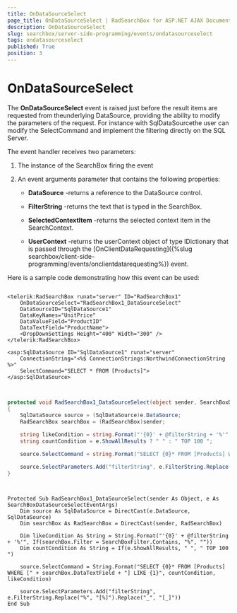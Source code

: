 ```yaml
---
title: OnDataSourceSelect
page_title: OnDataSourceSelect | RadSearchBox for ASP.NET AJAX Documentation
description: OnDataSourceSelect
slug: searchbox/server-side-programming/events/ondatasourceselect
tags: ondatasourceselect
published: True
position: 3
---
```


# OnDataSourceSelect


The **OnDataSourceSelect** event is raised just before the result items are requested from theunderlying DataSource, providing the ability to modify the parameters of the request. For instance with SqlDataSourcethe user can modify the SelectCommand and implement the filtering directly on the SQL Server.

The event handler receives two parameters:

1. The instance of the SearchBox firing the event

1. An event arguments parameter that contains the following properties:

	* **DataSource** -returns a reference to the DataSource control.

	* **FilterString** -returns the text that is typed in the SearchBox.

	* **SelectedContextItem** -returns the selected context item in the SearchContext.

	* **UserContext** -returns the userContext object of type IDictionary that is passed through the [OnClientDataRequesting]({%slug searchbox/client-side-programming/events/onclientdatarequesting%}) event.

Here is a sample code demonstrating how this event can be used:

````ASPNET
	
<telerik:RadSearchBox runat="server" ID="RadSearchBox1"
	OnDataSourceSelect="RadSearchBox1_DataSourceSelect"
	DataSourceID="SqlDataSource1"
	DataKeyNames="UnitPrice"
	DataValueField="ProductID"
	DataTextField="ProductName">
	<DropDownSettings Height="400" Width="300" />
</telerik:RadSearchBox>

<asp:SqlDataSource ID="SqlDataSource1" runat="server"
	ConnectionString="<%$ ConnectionStrings:NorthwindConnectionString %>"
	SelectCommand="SELECT * FROM [Products]">
</asp:SqlDataSource>
	
````





````C#
	
protected void RadSearchBox1_DataSourceSelect(object sender, SearchBoxDataSourceSelectEventArgs e)
{
	SqlDataSource source = (SqlDataSource)e.DataSource;
	RadSearchBox searchBox = (RadSearchBox)sender;

	string likeCondition = string.Format("'{0}' + @filterString + '%'", searchBox.Filter == SearchBoxFilter.Contains ? "%" : "");
	string countCondition = e.ShowAllResults ? " " : " TOP 100 ";

	source.SelectCommand = string.Format("SELECT {0}* FROM [Products] WHERE [" + searchBox.DataTextField + "] LIKE {1}", countCondition, likeCondition);

	source.SelectParameters.Add("filterString", e.FilterString.Replace("%", "[%]").Replace("_", "[_]"));
}
	
````
````VB.NET
	
Protected Sub RadSearchBox1_DataSourceSelect(sender As Object, e As SearchBoxDataSourceSelectEventArgs)
	Dim source As SqlDataSource = DirectCast(e.DataSource, SqlDataSource)
	Dim searchBox As RadSearchBox = DirectCast(sender, RadSearchBox)

	Dim likeCondition As String = String.Format("'{0}' + @filterString + '%'", If(searchBox.Filter = SearchBoxFilter.Contains, "%", ""))
	Dim countCondition As String = If(e.ShowAllResults, " ", " TOP 100 ")

	source.SelectCommand = String.Format("SELECT {0}* FROM [Products] WHERE [" + searchBox.DataTextField + "] LIKE {1}", countCondition, likeCondition)

	source.SelectParameters.Add("filterString", e.FilterString.Replace("%", "[%]").Replace("_", "[_]"))
End Sub
	   
````

